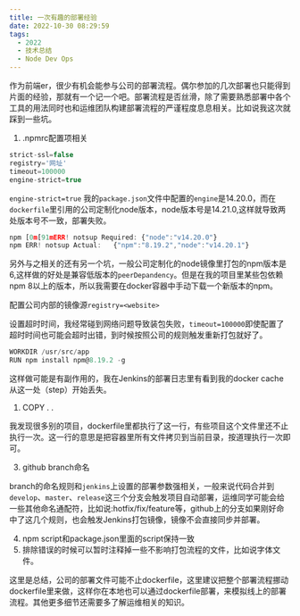 ```yaml
---
title: 一次有趣的部署经验
date: 2022-10-30 08:29:59
tags:
  - 2022
  - 技术总结
  - Node Dev Ops
---
```


作为前端er，很少有机会能参与公司的部署流程。偶尔参加的几次部署也只能得到片面的经验，那就有一个记一个吧。部署流程是否丝滑，除了需要熟悉部署中各个工具的用法同时也和运维团队构建部署流程的严谨程度息息相关。比如说我这次就踩到一些坑。

1. .npmrc配置项相关

```js .npmrc
strict-ssl=false
registry='网址'
timeout=100000
engine-strict=true
```

`engine-strict=true` 我的`package.json`文件中配置的`engine`是14.20.0，而在`dockerfile`里引用的公司定制化node版本，node版本号是14.21.0,这样就导致两处版本号不一致，部署失败。

```js 错误日志
npm [0m[91mERR! notsup Required: {"node":"v14.20.0"}
npm ERR! notsup Actual:   {"npm":"8.19.2","node":"v14.20.1"}
```

另外与之相关的还有另一个坑，一般公司定制化的node镜像里打包的npm版本是6,这样做的好处是兼容低版本的`peerDepandency`。但是在我的项目里某些包依赖npm 8以上的版本，所以我需要在docker容器中手动下载一个新版本的npm。

配置公司内部的镜像源`registry=<website>`

设置超时时间，我经常碰到网络问题导致装包失败，`timeout=100000`即使配置了超时时间也可能会超时出错，到时候按照公司的规则触发重新打包就好了。

```js Dockerfile
WORKDIR /usr/src/app
RUN npm install npm@8.19.2 -g
```

这样做可能是有副作用的，我在Jenkins的部署日志里有看到我的docker cache从这一处（step）开始丢失。

1. COPY . .

我发现很多别的项目，dockerfile里都执行了这一行，有些项目这个文件里还不止执行一次。这一行的意思是把容器里所有文件拷贝到当前目录，按道理执行一次即可。

3. github branch命名

branch的命名规则和`jenkins`上设置的部署参数强相关，一般来说代码合并到`develop`、`master`、`release`这三个分支会触发项目自动部署，运维同学可能会给一些其他命名通配符，比如说:hotfix/fix/feature等，github上的分支如果刚好命中了这几个规则，也会触发Jenkins打包镜像，镜像不会直接同步并部署。

4. npm script和package.json里面的script保持一致
5. 排除错误的时候可以暂时注释掉一些不影响打包流程的文件，比如说字体文件。


这里是总结，公司的部署文件可能不止dockerfile，这里建议把整个部署流程挪动dockerfile里来做，这样你在本地也可以通过dockerfile部署，来模拟线上的部署流程。其他更多细节还需要多了解运维相关的知识。